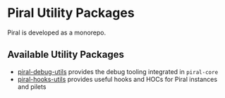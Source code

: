 # Piral Utility Packages

Piral is developed as a monorepo.

## Available Utility Packages

- [piral-debug-utils](./piral-debug-utils/README.md) provides the debug tooling integrated in `piral-core`
- [piral-hooks-utils](./piral-hooks-utils/README.md) provides useful hooks and HOCs for Piral instances and pilets
